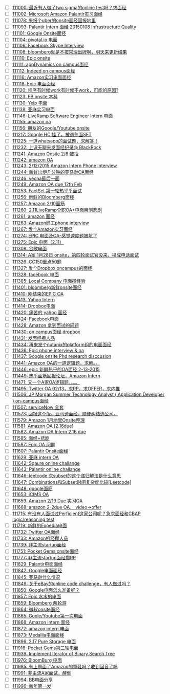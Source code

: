 - [ ] [111000: 最近有人做了two sigma的online test吗？求面经](http://instant.1point3acres.com/thread/111000)
- [ ] [111002: Microsoft Amazon Palantir实习面经](http://instant.1point3acres.com/thread/111002)
- [ ] [111078: 来报个uber的onsite面经回报地里](http://instant.1point3acres.com/thread/111078)
- [ ] [111093: Palantir Intern 面经 20150108 Infrastructure Quality](http://instant.1point3acres.com/thread/111093)
- [ ] [111101: Google Onsite面经](http://instant.1point3acres.com/thread/111101)
- [ ] [111104: pivotal.io 电面](http://instant.1point3acres.com/thread/111104)
- [ ] [111106: Facebook Skype Interview](http://instant.1point3acres.com/thread/111106)
- [ ] [111108: bloomberg就是不按常理出牌啊，明天来更新结果](http://instant.1point3acres.com/thread/111108)
- [ ] [111110: Epic onsite](http://instant.1point3acres.com/thread/111110)
- [ ] [111111: appDynamics on campus面经](http://instant.1point3acres.com/thread/111111)
- [ ] [111112: Indeed on campus面经](http://instant.1point3acres.com/thread/111112)
- [ ] [111116: Amazon实习电面面经](http://instant.1point3acres.com/thread/111116)
- [ ] [111118: Epic 电面面经](http://instant.1point3acres.com/thread/111118)
- [ ] [111120: 程序有时候work有时候不work，可能的原因?](http://instant.1point3acres.com/thread/111120)
- [ ] [111123: FB onsite 本科](http://instant.1point3acres.com/thread/111123)
- [ ] [111130: Yelp 电面](http://instant.1point3acres.com/thread/111130)
- [ ] [111138: 亚麻实习电面](http://instant.1point3acres.com/thread/111138)
- [ ] [111146: LiveRamp Software Engineer Intern 电面](http://instant.1point3acres.com/thread/111146)
- [ ] [111155: amazon oa](http://instant.1point3acres.com/thread/111155)
- [ ] [111156: 朋友的Google/Youtube onsite](http://instant.1point3acres.com/thread/111156)
- [ ] [111217: Google HC 挂了，被调剂面SET](http://instant.1point3acres.com/thread/111217)
- [ ] [111225: 一道whatsapp的面试题，求解答！](http://instant.1point3acres.com/thread/111225)
- [ ] [111232: 上课无聊来发面经纪录@ BlackRock](http://instant.1point3acres.com/thread/111232)
- [ ] [111241: Amazon Onsite 2/6 被拒](http://instant.1point3acres.com/thread/111241)
- [ ] [111242: amazon OA](http://instant.1point3acres.com/thread/111242)
- [ ] [111243: 2/12/2015 Amazon Intern Phone Interview](http://instant.1point3acres.com/thread/111243)
- [ ] [111244: 新鲜出炉几分钟的亚马逊OA面经](http://instant.1point3acres.com/thread/111244)
- [ ] [111246: vecna最后一面](http://instant.1point3acres.com/thread/111246)
- [ ] [111249: Amazon OA due 12th Feb](http://instant.1point3acres.com/thread/111249)
- [ ] [111253: FactSet 第一轮热乎乎面试](http://instant.1point3acres.com/thread/111253)
- [ ] [111256: 新鲜的Bloomberg面经](http://instant.1point3acres.com/thread/111256)
- [ ] [111257: Amazon 2/10面筋](http://instant.1point3acres.com/thread/111257)
- [ ] [111260: 2.11LiveRamp全职OA+电面目测悲剧](http://instant.1point3acres.com/thread/111260)
- [ ] [111261: amazon 面经](http://instant.1point3acres.com/thread/111261)
- [ ] [111263: Amazon码工phone interview](http://instant.1point3acres.com/thread/111263)
- [ ] [111267: 发个Amazon实习面经](http://instant.1point3acres.com/thread/111267)
- [ ] [111274: EPIC 电面及OA-感觉速度题被坑了](http://instant.1point3acres.com/thread/111274)
- [ ] [111275: Epic 电面（2.11）](http://instant.1point3acres.com/thread/111275)
- [ ] [111308: 谷歌电面](http://instant.1point3acres.com/thread/111308)
- [ ] [111314: A家 1月28日 onsite，第四轮面试官没来，换成电话面试](http://instant.1point3acres.com/thread/111314)
- [ ] [111326: CC150重点50题](http://instant.1point3acres.com/thread/111326)
- [ ] [111327: 发个Dropbox oncampus的面经](http://instant.1point3acres.com/thread/111327)
- [ ] [111328: facebook 电面](http://instant.1point3acres.com/thread/111328)
- [ ] [111385: Local Company 电面攒经验](http://instant.1point3acres.com/thread/111385)
- [ ] [111401: bloomberg新鲜onsite面经](http://instant.1point3acres.com/thread/111401)
- [ ] [111410: 刚结束的EPIC OA](http://instant.1point3acres.com/thread/111410)
- [ ] [111413: Yahoo Intern](http://instant.1point3acres.com/thread/111413)
- [ ] [111414: Dropbox电面](http://instant.1point3acres.com/thread/111414)
- [ ] [111420: 痛苦的 yahoo 面经](http://instant.1point3acres.com/thread/111420)
- [ ] [111424: Facebook电面](http://instant.1point3acres.com/thread/111424)
- [ ] [111428: Amazon 拿到面试的问题](http://instant.1point3acres.com/thread/111428)
- [ ] [111430: on campus面经 dropbox](http://instant.1point3acres.com/thread/111430)
- [ ] [111431: 发面经攒人品](http://instant.1point3acres.com/thread/111431)
- [ ] [111434: 再来发个nutanix的platform组的电面面经](http://instant.1point3acres.com/thread/111434)
- [ ] [111436: Epic phone interview &amp; oa](http://instant.1point3acres.com/thread/111436)
- [ ] [111437: Google onsite Phd research disccusion](http://instant.1point3acres.com/thread/111437)
- [ ] [111441: Amazon OA的一道逻辑题，求解。。](http://instant.1point3acres.com/thread/111441)
- [ ] [111446: epic 新鲜热乎的OA面经 2-13-2015](http://instant.1point3acres.com/thread/111446)
- [ ] [111449: 热乎面筋回报论坛，Amazon Intern](http://instant.1point3acres.com/thread/111449)
- [ ] [111471: 又一个A家OA逻辑题。。。。](http://instant.1point3acres.com/thread/111471)
- [ ] [111495: Twitter OA 02/13，求RP，求OFFER，求内推](http://instant.1point3acres.com/thread/111495)
- [ ] [111506: JP Morgan Summer Technology Analyst ( Application Developer ) on-campus面经](http://instant.1point3acres.com/thread/111506)
- [ ] [111507: serviceNow 全套](http://instant.1point3acres.com/thread/111507)
- [ ] [111573: 回报这个版。亚马逊面经。顺便纠结选公司。](http://instant.1point3acres.com/thread/111573)
- [ ] [111579: Amazon 1月地里Onsite整理](http://instant.1point3acres.com/thread/111579)
- [ ] [111581: Amazon OA [2.16due]](http://instant.1point3acres.com/thread/111581)
- [ ] [111582: Amazon&#160;OA Intern 2.16 due](http://instant.1point3acres.com/thread/111582)
- [ ] [111585: 面经+悲剧](http://instant.1point3acres.com/thread/111585)
- [ ] [111587: Epic OA 问题](http://instant.1point3acres.com/thread/111587)
- [ ] [111607: Palantir Onsite面经](http://instant.1point3acres.com/thread/111607)
- [ ] [111629: 亚麻 intern OA](http://instant.1point3acres.com/thread/111629)
- [ ] [111642: Sqaure online challange](http://instant.1point3acres.com/thread/111642)
- [ ] [111643: Palantir online challange](http://instant.1point3acres.com/thread/111643)
- [ ] [111646: leetcode 求subset的这个递归解法是什么意思](http://instant.1point3acres.com/thread/111646)
- [ ] [111647: Combinations和Subset时间复杂度比较[Leetcode]](http://instant.1point3acres.com/thread/111647)
- [ ] [111648: google面筋](http://instant.1point3acres.com/thread/111648)
- [ ] [111653: iCIMS OA](http://instant.1point3acres.com/thread/111653)
- [ ] [111659: Amazon 2/19 Due 实习OA](http://instant.1point3acres.com/thread/111659)
- [ ] [111668: amazon 2-2due OA， video-&gt;offer](http://instant.1point3acres.com/thread/111668)
- [ ] [111715: 有没有人面试过Perficient这家公司呢？急求面经和CBAP logic/reasoning test](http://instant.1point3acres.com/thread/111715)
- [ ] [111719: 新鲜的Expedia电面](http://instant.1point3acres.com/thread/111719)
- [ ] [111732: Twitter OA面经](http://instant.1point3acres.com/thread/111732)
- [ ] [111733: Amazon机经攒人品](http://instant.1point3acres.com/thread/111733)
- [ ] [111739: 非主流startup面经](http://instant.1point3acres.com/thread/111739)
- [ ] [111751: Pocket Gems onsite面经](http://instant.1point3acres.com/thread/111751)
- [ ] [111777: 非主流startup面经攒RP](http://instant.1point3acres.com/thread/111777)
- [ ] [111829: Palantir电面面经](http://instant.1point3acres.com/thread/111829)
- [ ] [111842: Google电面面经](http://instant.1point3acres.com/thread/111842)
- [ ] [111845: 亚马逊什么情况](http://instant.1point3acres.com/thread/111845)
- [ ] [111849: 关于eBay的online code challenge，有人做过吗？](http://instant.1point3acres.com/thread/111849)
- [ ] [111850: Google电面怎么准备好？](http://instant.1point3acres.com/thread/111850)
- [ ] [111857: Epic 水水的电面](http://instant.1point3acres.com/thread/111857)
- [ ] [111859: Bloomberg 两轮游](http://instant.1point3acres.com/thread/111859)
- [ ] [111864: 微软onsite面经](http://instant.1point3acres.com/thread/111864)
- [ ] [111865: Goole/Youtube第一次电面](http://instant.1point3acres.com/thread/111865)
- [ ] [111868: Amazon intern 面经](http://instant.1point3acres.com/thread/111868)
- [ ] [111872: amazon intern 电面](http://instant.1point3acres.com/thread/111872)
- [ ] [111873: Medallia电面面经](http://instant.1point3acres.com/thread/111873)
- [ ] [111896: 2.17 Pure Storage 电面](http://instant.1point3acres.com/thread/111896)
- [ ] [111916: Pocket Gems第二轮电面](http://instant.1point3acres.com/thread/111916)
- [ ] [111939: Implement Iterator of Binary Search Tree](http://instant.1point3acres.com/thread/111939)
- [ ] [111976: BloomBurg 电面](http://instant.1point3acres.com/thread/111976)
- [ ] [111985: 有上周面了Amazon的童鞋吗？收到回音了吗](http://instant.1point3acres.com/thread/111985)
- [ ] [111991: 非主流A家面试，醉倒](http://instant.1point3acres.com/thread/111991)
- [ ] [111994: BB电面分享](http://instant.1point3acres.com/thread/111994)
- [ ] [111996: 新年第一发](http://instant.1point3acres.com/thread/111996)
